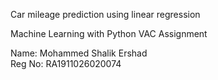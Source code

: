 Car mileage prediction using linear regression

Machine Learning with Python
   VAC Assignment
   
Name: Mohammed Shalik Ershad  
Reg No: RA1911026020074


